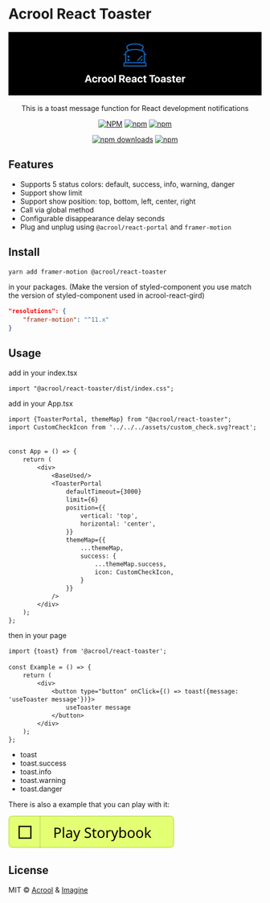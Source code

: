 # Acrool React Toaster

<a href="https://acrool-react-toaster.pages.dev/" title="Acrool React Toaster - This is a toast message function for React development notifications">
    <img src="https://raw.githubusercontent.com/acrool/acrool-react-toaster/main/example/public/og.webp" alt="Acrool React Toaster Logo"/>
</a>

<p align="center">
    This is a toast message function for React development notifications
</p>

<div align="center">

[![NPM](https://img.shields.io/npm/v/@acrool/react-toaster.svg?style=for-the-badge)](https://www.npmjs.com/package/@acrool/react-toaster)
[![npm](https://img.shields.io/bundlejs/size/@acrool/react-toaster?style=for-the-badge)](https://github.com/acrool/@acrool/react-toaster/blob/main/LICENSE)
[![npm](https://img.shields.io/npm/l/@acrool/react-toaster?style=for-the-badge)](https://github.com/acrool/react-toaster/blob/main/LICENSE)

[![npm downloads](https://img.shields.io/npm/dm/@acrool/react-toaster.svg?style=for-the-badge)](https://www.npmjs.com/package/@acrool/react-toaster)
[![npm](https://img.shields.io/npm/dt/@acrool/react-toaster.svg?style=for-the-badge)](https://www.npmjs.com/package/@acrool/react-toaster)

</div>




## Features

- Supports 5 status colors: default, success, info, warning, danger
- Support show limit
- Support show position: top, bottom, left, center, right
- Call via global method
- Configurable disappearance delay seconds
- Plug and unplug using `@acrool/react-portal` and `framer-motion`

## Install

```bash
yarn add framer-motion @acrool/react-toaster
```

in your packages. (Make the version of styled-component you use match the version of styled-component used in acrool-react-gird)

```json
"resolutions": {
    "framer-motion": "^11.x"
}
```

## Usage

add in your index.tsx
```tst
import "@acrool/react-toaster/dist/index.css";
```

add in your App.tsx

```tsx
import {ToasterPortal, themeMap} from "@acrool/react-toaster";
import CustomCheckIcon from '../../../assets/custom_check.svg?react';


const App = () => {
    return (
        <div>
            <BaseUsed/>
            <ToasterPortal
                defaultTimeout={3000}
                limit={6}
                position={{
                    vertical: 'top',
                    horizontal: 'center',
                }}
                themeMap={{
                    ...themeMap,
                    success: {
                        ...themeMap.success,
                        icon: CustomCheckIcon,
                    }
                }}
            />
        </div>
    );
};
```

then in your page
```tsx
import {toast} from '@acrool/react-toaster';

const Example = () => {
    return (
        <div>
            <button type="button" onClick={() => toast({message: 'useToaster message'})}>
                useToaster message
            </button>
        </div>
    );
};
```

- toast
- toast.success
- toast.info
- toast.warning
- toast.danger


There is also a example that you can play with it:

[![Play react-editext-example](https://raw.githubusercontent.com/acrool/acrool-react-toaster/main/play-in-example-button.svg)](https://acrool-react-toaster.pages.dev)


## License

MIT © [Acrool](https://github.com/acrool) & [Imagine](https://github.com/imagine10255)
